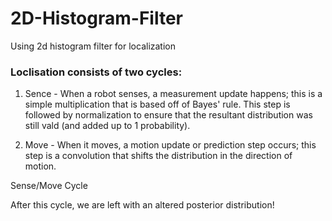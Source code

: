 # 2D-Histogram-Filter
Using 2d histogram filter for localization 

### Loclisation consists of two cycles:
1. Sence - When a robot senses, a measurement update happens; this is a simple multiplication that is based off of Bayes' rule.
This step is followed by normalization to ensure that the resultant distribution was still vald (and added up to 1 probability).

2. Move - When it moves, a motion update or prediction step occurs; this step is a convolution that shifts the distribution in the direction of motion.

Sense/Move Cycle


After this cycle, we are left with an altered posterior distribution!

